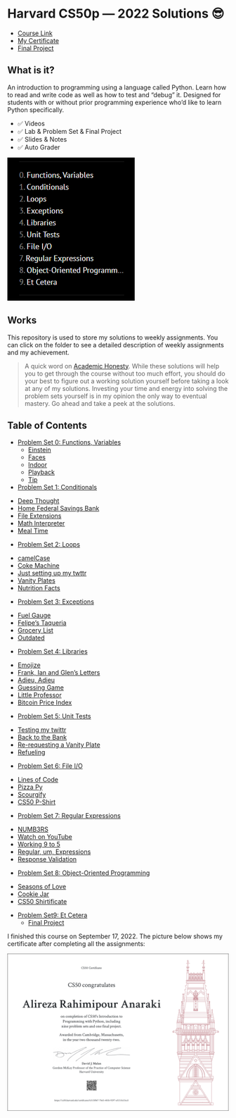 Harvard CS50p — 2022 Solutions 😎
=====================

-   [Course Link](https://cs50.harvard.edu/python/2022/)
-   [My Certificate](https://cs50.harvard.edu/certificates/6315f067-7b65-481b-9297-ef151fe33ce5)
-   [Final Project](https://github.com/alirezarpa/Tic-Tac-Toe)

## What is it?

An introduction to programming using a language called Python. Learn how to read and write code as well as how to test and “debug” it. Designed for students with or without prior programming experience who’d like to learn Python specifically.

-   ✅ Videos
-   ✅ Lab & Problem Set & Final Project
-   ✅ Slides & Notes
-   ✅ Auto Grader

![cs50](img/CS50.png)

## Works

This repository is used to store my solutions to weekly assignments. You can click on the folder to see a detailed description of weekly assignments and my achievement.

> A quick word on [Academic Honesty](https://cs50.harvard.edu/x/2022/honesty/). While these solutions will help you to get through the course without too much effort, you should do your best to figure out a working solution yourself before taking a look at any of my solutions. Investing your time and energy into solving the problem sets yourself is in my opinion the only way to eventual mastery.
Go ahead and take a peek at the solutions.

## Table of Contents
- [Problem Set 0: Functions, Variables](/Week0)
  * [Einstein](/Week0/einstein)
  * [Faces](/Week0/faces)
  * [Indoor](/Week0/indoor)
  * [Playback](/Week0/playback)
  * [Tip](/Week0/tip)
 - [Problem Set 1: Conditionals](/Week1)
  * [Deep Thought](/Week1/deep)
  * [Home Federal Savings Bank](/Week1/bank)
  * [File Extensions](/Week1/extensions)
  * [Math Interpreter](/Week1/interpreter)
  * [Meal Time](/Week1/meal)
 - [Problem Set 2: Loops](/Week2)
  * [camelCase](/Week2/camel)
  * [Coke Machine](/Week2/coke)
  * [Just setting up my twttr](/Week2/twttr)
  * [Vanity Plates](/Week2/plates)
  * [Nutrition Facts](/Week2/nutrition)
   - [Problem Set 3: Exceptions](/Week3)
  * [Fuel Gauge](/Week3/fuel)
  * [Felipe’s Taqueria](/Week3/taqueria)
  * [Grocery List](/Week3/grocery)
  * [Outdated](/Week3/Outdated)
   - [Problem Set 4: Libraries](/Week4)
  * [Emojize](/Week4/Emojize)
  * [Frank, Ian and Glen’s Letters](/Week4/figlet)
  * [Adieu, Adieu](/Week4/adieu)
  * [Guessing Game](/Week4/game)
  * [Little Professor](/Week4/professor)
  * [Bitcoin Price Index](/Week4/bitcoin)
   - [Problem Set 5: Unit Tests](/Week5)
  * [Testing my twittr](/Week5/test_twttr)
  * [Back to the Bank](/Week5/test_bank)
  * [Re-requesting a Vanity Plate](/Week5/test_plates)
  * [Refueling](/Week5/test_fuel)
   - [Problem Set 6: File I/O](/Week6)
  * [Lines of Code](/Week6/lines)
  * [Pizza Py](/Week6/pizza)
  * [Scourgify](/Week6/scourgify)
  * [CS50 P-Shirt](/Week6/shirt)
   - [Problem Set 7: Regular Expressions](/Week7)
  * [NUMB3RS](/Week7/numb3rs)
  * [Watch on YouTube](/Week7/watch)
  * [Working 9 to 5](/Week7/working)
  * [Regular, um, Expressions](/Week7/um)
  * [Response Validation](/Week7/response)
   - [Problem Set 8: Object-Oriented Programming](/Week8)
  * [Seasons of Love](/Week8/seasons)
  * [Cookie Jar](/Week8/jar)
  * [CS50 Shirtificate](/Week8/shirtificate)
- [Problem Set9: Et Cetera](https://github.com/alirezarpa/Tic-Tac-Toe)
  * [Final Project](https://github.com/alirezarpa/Tic-Tac-Toe)


I finished this course on September 17, 2022.
The picture below shows my certificate after completing all the assignments:

![cs50x](img/CS50p.png)
